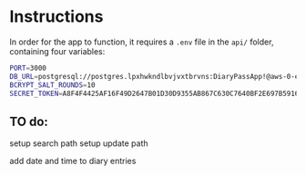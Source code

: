 # Instructions

In order for the app to function, it requires a `.env` file in the `api/` folder, containing four variables:

```bash
PORT=3000
DB_URL=postgresql://postgres.lpxhwkndlbvjvxtbrvns:DiaryPassApp!@aws-0-eu-west-2.pooler.supabase.com:6543/postgres
BCRYPT_SALT_ROUNDS=10
SECRET_TOKEN=A8F4F4425AF16F49D2647B01D30D9355AB867C630C7640BF2E697B591634E4C5
```
## TO do:
setup search path
setup update path

add date and time to diary entries


